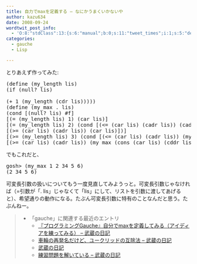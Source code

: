 ```yaml
---
title: 自力でmaxを定義する – なにかうまくいかないや
author: kazu634
date: 2008-09-24
wordtwit_post_info:
  - 'O:8:"stdClass":13:{s:6:"manual";b:0;s:11:"tweet_times";i:1;s:5:"delay";i:0;s:7:"enabled";i:1;s:10:"separation";s:2:"60";s:7:"version";s:3:"3.7";s:14:"tweet_template";b:0;s:6:"status";i:2;s:6:"result";a:0:{}s:13:"tweet_counter";i:2;s:13:"tweet_log_ids";a:1:{i:0;i:4297;}s:9:"hash_tags";a:0:{}s:8:"accounts";a:1:{i:0;s:7:"kazu634";}}'
categories:
  - gauche
  - Lisp

---
```

<div class="section">
<p>
    とりあえず作ってみた:
</p>
  
<pre class="syntax-highlight">
<span class="synSpecial">(</span>define <span class="synSpecial">(</span>my_length lis<span class="synSpecial">)</span>
<span class="synSpecial">(</span><span class="synStatement">if</span> <span class="synSpecial">(</span><span class="synStatement">null</span>? lis<span class="synSpecial">)</span>
<span class="synConstant"></span>
<span class="synSpecial">(</span><span class="synStatement">+</span> <span class="synConstant">1</span> <span class="synSpecial">(</span>my_length <span class="synSpecial">(</span><span class="synStatement">cdr</span> lis<span class="synSpecial">)))))</span>
<span class="synSpecial">(</span>define <span class="synSpecial">(</span>my_max<span class="synStatement"> . </span>lis<span class="synSpecial">)</span>
<span class="synSpecial">(</span><span class="synStatement">cond</span> [<span class="synSpecial">(</span><span class="synStatement">null</span>? lis<span class="synSpecial">)</span> #f]
[<span class="synSpecial">(</span><span class="synStatement">=</span> <span class="synSpecial">(</span>my_length lis<span class="synSpecial">)</span> <span class="synConstant">1</span><span class="synSpecial">)</span> <span class="synSpecial">(</span><span class="synStatement">car</span> lis<span class="synSpecial">)</span>]
[<span class="synSpecial">(</span><span class="synStatement">=</span> <span class="synSpecial">(</span>my_length lis<span class="synSpecial">)</span> <span class="synConstant">2</span><span class="synSpecial">)</span> <span class="synSpecial">(</span><span class="synStatement">cond</span> [<span class="synSpecial">(</span><span class="synStatement">&#60;=</span> <span class="synSpecial">(</span><span class="synStatement">car</span> lis<span class="synSpecial">)</span> <span class="synSpecial">(</span><span class="synStatement">cadr</span> lis<span class="synSpecial">))</span> <span class="synSpecial">(</span><span class="synStatement">cadr</span> lis<span class="synSpecial">)</span>]
[<span class="synSpecial">(</span><span class="synStatement">&#62;=</span> <span class="synSpecial">(</span><span class="synStatement">car</span> lis<span class="synSpecial">)</span> <span class="synSpecial">(</span><span class="synStatement">cadr</span> lis<span class="synSpecial">))</span> <span class="synSpecial">(</span><span class="synStatement">car</span> lis<span class="synSpecial">)</span>]<span class="synSpecial">)</span>]
[<span class="synSpecial">(</span><span class="synStatement">&#62;=</span> <span class="synSpecial">(</span>my_length lis<span class="synSpecial">)</span> <span class="synConstant">3</span><span class="synSpecial">)</span> <span class="synSpecial">(</span><span class="synStatement">cond</span> [<span class="synSpecial">(</span><span class="synStatement">&#60;=</span> <span class="synSpecial">(</span><span class="synStatement">car</span> lis<span class="synSpecial">)</span> <span class="synSpecial">(</span><span class="synStatement">cadr</span> lis<span class="synSpecial">))</span> <span class="synSpecial">(</span>my_max <span class="synSpecial">(</span><span class="synStatement">cons</span> <span class="synSpecial">(</span><span class="synStatement">cadr</span> lis<span class="synSpecial">)</span> <span class="synSpecial">(</span><span class="synStatement">cddr</span> lis<span class="synSpecial">)))</span>]
[<span class="synSpecial">(</span><span class="synStatement">&#62;=</span> <span class="synSpecial">(</span><span class="synStatement">car</span> lis<span class="synSpecial">)</span> <span class="synSpecial">(</span><span class="synStatement">cadr</span> lis<span class="synSpecial">))</span> <span class="synSpecial">(</span>my_max <span class="synSpecial">(</span><span class="synStatement">cons</span> <span class="synSpecial">(</span><span class="synStatement">car</span> lis<span class="synSpecial">)</span> <span class="synSpecial">(</span><span class="synStatement">cddr</span> lis<span class="synSpecial">)))</span>]<span class="synSpecial">)</span>]<span class="synSpecial">))</span>
</pre>
  
<p>
    でもこれだと、
</p>
  
<pre class="syntax-highlight">
gosh&#62; <span class="synSpecial">(</span>my_max <span class="synConstant">1</span> <span class="synConstant">2</span> <span class="synConstant">34</span> <span class="synConstant">5</span> <span class="synConstant">6</span><span class="synSpecial">)</span>
<span class="synSpecial">(</span><span class="synConstant">2</span> <span class="synConstant">34</span> <span class="synConstant">5</span> <span class="synConstant">6</span><span class="synSpecial">)</span>
</pre>
  
<p>
    可変長引数の扱いについてもう一度見直してみようっと。可変長引数じゃなければ（=引数が「. lis」じゃなくて「lis」にして、リストを引数に渡してあげると）、希望通りの動作になる。たぶん可変長引数に特有のことなんだと思う。たぶんねー。
</p>
  
<blockquote>
<ul>
<li>
        「gauche」に関連する最近のエントリ <ul>
<li>
<a href="http://d.hatena.ne.jp/sirocco634/20080923/1222179326" onclick="__gaTracker('send', 'event', 'outbound-article', 'http://d.hatena.ne.jp/sirocco634/20080923/1222179326', ' 『プログラミングGauche』自分でmaxを定義してみる（アイディアを練ってみる） &#8211; 武蔵の日記');" target="_blank"> 『プログラミングGauche』自分でmaxを定義してみる（アイディアを練ってみる） &#8211; 武蔵の日記</a>
</li>
<li>
<a href="http://d.hatena.ne.jp/sirocco634/20080921/1221983678" onclick="__gaTracker('send', 'event', 'outbound-article', 'http://d.hatena.ne.jp/sirocco634/20080921/1221983678', ' 車輪の再発名だけど、ユークリッドの互除法 &#8211; 武蔵の日記');" target="_blank"> 車輪の再発名だけど、ユークリッドの互除法 &#8211; 武蔵の日記</a>
</li>
<li>
<a href="http://d.hatena.ne.jp/sirocco634/20080915/4062138271" onclick="__gaTracker('send', 'event', 'outbound-article', 'http://d.hatena.ne.jp/sirocco634/20080915/4062138271', '武蔵の日記');" target="_blank">武蔵の日記</a>
</li>
<li>
<a href="http://d.hatena.ne.jp/sirocco634/20080907/1220766982" onclick="__gaTracker('send', 'event', 'outbound-article', 'http://d.hatena.ne.jp/sirocco634/20080907/1220766982', ' 練習問題を解いている &#8211; 武蔵の日記');" target="_blank"> 練習問題を解いている &#8211; 武蔵の日記</a>
</li>
</ul>
</li>
</ul>
</blockquote>
</div>
